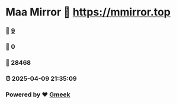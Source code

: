 # Maa Mirror :link: https://mmirror.top 
### :page_facing_up: [9](https://mmirror.top/tag.html) 
### :speech_balloon: 0 
### :hibiscus: 28468 
### :alarm_clock: 2025-04-09 21:35:09 
### Powered by :heart: [Gmeek](https://github.com/Meekdai/Gmeek)
